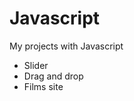 # Javascript
My projects with Javascript
<ul>
<li>Slider</li>
<li>Drag and drop</li>
<li>Films site</li>
</ul>
